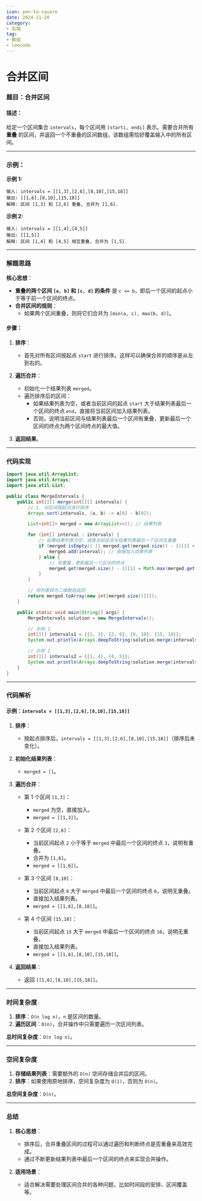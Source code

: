 ```yaml
---
icon: pen-to-square
date: 2024-11-20
category:
- 后端
tag:
- 数组
- leecode
---
```

# 合并区间

### **题目：合并区间**

#### **描述：**
给定一个区间集合 `intervals`，每个区间用 `[starti, endi]` 表示。需要合并所有 **重叠** 的区间，并返回一个不重叠的区间数组，该数组需恰好覆盖输入中的所有区间。

---

### **示例：**

**示例 1:**
```
输入: intervals = [[1,3],[2,6],[8,10],[15,18]]
输出: [[1,6],[8,10],[15,18]]
解释: 区间 [1,3] 和 [2,6] 重叠, 合并为 [1,6].
```

**示例 2:**
```
输入: intervals = [[1,4],[4,5]]
输出: [[1,5]]
解释: 区间 [1,4] 和 [4,5] 相互重叠, 合并为 [1,5].
```

---

### **解题思路**

**核心思想**：
- **重叠的两个区间 `[a, b]` 和 `[c, d]` 的条件** 是 `c <= b`，即后一个区间的起点小于等于前一个区间的终点。
- **合并区间的规则**：
    - 如果两个区间重叠，则将它们合并为 `[min(a, c), max(b, d)]`。

#### **步骤：**
1. **排序**：
    - 首先对所有区间按起点 `start` 进行排序。这样可以确保合并的顺序是从左到右的。

2. **遍历合并**：
    - 初始化一个结果列表 `merged`。
    - 遍历排序后的区间：
        - 如果结果列表为空，或者当前区间的起点 `start` 大于结果列表最后一个区间的终点 `end`，直接将当前区间加入结果列表。
        - 否则，说明当前区间与结果列表最后一个区间有重叠，更新最后一个区间的终点为两个区间终点的最大值。

3. **返回结果**。

---

### **代码实现**

```java
import java.util.ArrayList;
import java.util.Arrays;
import java.util.List;

public class MergeIntervals {
    public int[][] merge(int[][] intervals) {
        // 1. 对区间按起点进行排序
        Arrays.sort(intervals, (a, b) -> a[0] - b[0]);

        List<int[]> merged = new ArrayList<>(); // 结果列表

        for (int[] interval : intervals) {
            // 如果结果列表为空，或者当前区间与结果列表最后一个区间无重叠
            if (merged.isEmpty() || merged.get(merged.size() - 1)[1] < interval[0]) {
                merged.add(interval); // 直接加入结果列表
            } else {
                // 有重叠，更新最后一个区间的终点
                merged.get(merged.size() - 1)[1] = Math.max(merged.get(merged.size() - 1)[1], interval[1]);
            }
        }

        // 将列表转为二维数组返回
        return merged.toArray(new int[merged.size()][]);
    }

    public static void main(String[] args) {
        MergeIntervals solution = new MergeIntervals();

        // 示例 1
        int[][] intervals1 = {{1, 3}, {2, 6}, {8, 10}, {15, 18}};
        System.out.println(Arrays.deepToString(solution.merge(intervals1))); // 输出: [[1,6],[8,10],[15,18]]

        // 示例 2
        int[][] intervals2 = {{1, 4}, {4, 5}};
        System.out.println(Arrays.deepToString(solution.merge(intervals2))); // 输出: [[1,5]]
    }
}
```

---

### **代码解析**

#### 示例：`intervals = [[1,3],[2,6],[8,10],[15,18]]`

1. **排序**：
    - 按起点排序后，`intervals = [[1,3],[2,6],[8,10],[15,18]]`（排序后未变化）。

2. **初始化结果列表**：
    - `merged = []`。

3. **遍历合并**：
    - 第 1 个区间 `[1,3]`：
        - `merged` 为空，直接加入。
        - `merged = [[1,3]]`。

    - 第 2 个区间 `[2,6]`：
        - 当前区间起点 `2` 小于等于 `merged` 中最后一个区间的终点 `3`，说明有重叠。
        - 合并为 `[1,6]`。
        - `merged = [[1,6]]`。

    - 第 3 个区间 `[8,10]`：
        - 当前区间起点 `8` 大于 `merged` 中最后一个区间的终点 `6`，说明无重叠。
        - 直接加入结果列表。
        - `merged = [[1,6],[8,10]]`。

    - 第 4 个区间 `[15,18]`：
        - 当前区间起点 `15` 大于 `merged` 中最后一个区间的终点 `10`，说明无重叠。
        - 直接加入结果列表。
        - `merged = [[1,6],[8,10],[15,18]]`。

4. **返回结果**：
    - 返回 `[[1,6],[8,10],[15,18]]`。

---

### **时间复杂度**

1. **排序**：`O(n log n)`，`n` 是区间的数量。
2. **遍历区间**：`O(n)`，合并操作中只需要遍历一次区间列表。

**总时间复杂度**：`O(n log n)`。

---

### **空间复杂度**

1. **存储结果列表**：需要额外的 `O(n)` 空间存储合并后的区间。
2. **排序**：如果使用原地排序，空间复杂度为 `O(1)`，否则为 `O(n)`。

**总空间复杂度**：`O(n)`。

---

### **总结**

1. **核心思想**：
    - 排序后，合并重叠区间的过程可以通过遍历和判断终点是否重叠来高效完成。
    - 通过不断更新结果列表中最后一个区间的终点来实现合并操作。

2. **适用场景**：
    - 适合解决需要处理区间合并的各种问题，比如时间段的安排、区间覆盖等。

